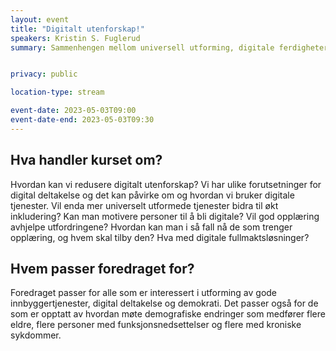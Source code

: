 ```yaml
---
layout: event
title: "Digitalt utenforskap!"
speakers: Kristin S. Fuglerud
summary: Sammenhengen mellom universell utforming, digitale ferdigheter og inkludering.![image](https://user-images.githubusercontent.com/30718528/229117884-22995921-d4ef-4e9b-8fb0-42a96aab6e47.png)


privacy: public

location-type: stream

event-date: 2023-05-03T09:00
event-date-end: 2023-05-03T09:30
---
```

## Hva handler kurset om?
Hvordan kan vi redusere digitalt utenforskap? Vi har ulike forutsetninger for digital deltakelse og det kan påvirke om og hvordan vi bruker digitale tjenester. Vil enda mer universelt utformede tjenester bidra til økt inkludering? Kan man motivere personer til å bli digitale? Vil god opplæring avhjelpe utfordringene? Hvordan kan man i så fall nå de som trenger opplæring, og hvem skal tilby den? Hva med digitale fullmaktsløsninger? 

## Hvem passer foredraget for? 
Foredraget passer for alle som er interessert i utforming av gode innbyggertjenester, digital deltakelse og demokrati. Det passer også for de som er opptatt av hvordan møte demografiske endringer som medfører flere eldre, flere personer med funksjonsnedsettelser og flere med kroniske sykdommer.
